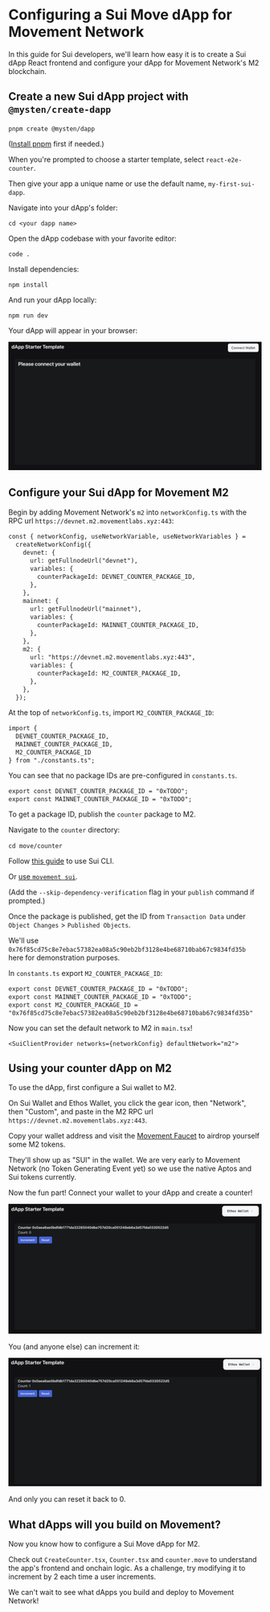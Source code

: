 # Configuring a Sui Move dApp for Movement Network

In this guide for Sui developers, we'll learn how easy it is to create a Sui dApp React frontend and configure your dApp for Movement Network's M2 blockchain.

## Create a new Sui dApp project with `@mysten/create-dapp` 
```
pnpm create @mysten/dapp
```

([Install pnpm](https://pnpm.io/installation) first if needed.)

When you're prompted to choose a starter template, select `react-e2e-counter`.

Then give your app a unique name or use the default name, `my-first-sui-dapp`.

Navigate into your dApp's folder:

```
cd <your dapp name>
```
Open the dApp codebase with your favorite editor:
```
code .
```
Install dependencies:
```
npm install
```
And run your dApp locally:
```
npm run dev
```
Your dApp will appear in your browser:

![Dapp Starter Template](./images/dapp-starter-template.png)

## Configure your Sui dApp for Movement M2
Begin by adding Movement Network's `m2` into `networkConfig.ts` with the RPC url `https://devnet.m2.movementlabs.xyz:443`:

```
const { networkConfig, useNetworkVariable, useNetworkVariables } =
  createNetworkConfig({
    devnet: {
      url: getFullnodeUrl("devnet"),
      variables: {
        counterPackageId: DEVNET_COUNTER_PACKAGE_ID,
      },
    },
    mainnet: {
      url: getFullnodeUrl("mainnet"),
      variables: {
        counterPackageId: MAINNET_COUNTER_PACKAGE_ID,
      },
    },
    m2: {
      url: "https://devnet.m2.movementlabs.xyz:443",
      variables: {
        counterPackageId: M2_COUNTER_PACKAGE_ID,
      },
    },
  });
```
At the top of `networkConfig.ts`, import `M2_COUNTER_PACKAGE_ID`:
```
import {
  DEVNET_COUNTER_PACKAGE_ID,
  MAINNET_COUNTER_PACKAGE_ID,
  M2_COUNTER_PACKAGE_ID
} from "./constants.ts";
```

You can see that no package IDs are pre-configured in `constants.ts`.

```
export const DEVNET_COUNTER_PACKAGE_ID = "0xTODO";
export const MAINNET_COUNTER_PACKAGE_ID = "0xTODO";
```

To get a package ID, publish the `counter` package to M2. 

Navigate to the `counter` directory:

`cd move/counter`

Follow [this guide](https://docs.movementlabs.xyz/developers/sui-developers/using-sui-cli) to use Sui CLI.

Or [use `movement sui`](https://docs.movementlabs.xyz/developers/movement-cli/movement-sui/client/publish).

(Add the `--skip-dependency-verification` flag in your `publish` command if prompted.)

Once the package is published, get the ID from `Transaction Data` under `Object Changes` > `Published Objects`.

We'll use `0x76f85cd75c8e7ebac57382ea08a5c90eb2bf3128e4be68710bab67c9834fd35b` here for demonstration purposes.

In `constants.ts` export `M2_COUNTER_PACKAGE_ID`:

```
export const DEVNET_COUNTER_PACKAGE_ID = "0xTODO";
export const MAINNET_COUNTER_PACKAGE_ID = "0xTODO";
export const M2_COUNTER_PACKAGE_ID = "0x76f85cd75c8e7ebac57382ea08a5c90eb2bf3128e4be68710bab67c9834fd35b"
```
Now you can set the default network to M2 in `main.tsx`!
```
<SuiClientProvider networks={networkConfig} defaultNetwork="m2">
```
## Using your counter dApp on M2
To use the dApp, first configure a Sui wallet to M2. 

On Sui Wallet and Ethos Wallet, you click the gear icon, then "Network", then "Custom", and paste in the M2 RPC url `https://devnet.m2.movementlabs.xyz:443`.

Copy your wallet address and visit the [Movement Faucet](https://faucet.movementlabs.xyz/?network=testnet) to airdrop yourself some M2 tokens.

They'll show up as "SUI" in the wallet. We are very early to Movement Network (no Token Generating Event yet) so we use the native Aptos and Sui tokens currently.

Now the fun part! Connect your wallet to your dApp and create a counter!

![Dapp Starter Template](./images/created-counter.png)

You (and anyone else) can increment it:

![Dapp Starter Template](./images/incremented-counter.png)

And only you can reset it back to 0.

## What dApps will you build on Movement?

Now you know how to configure a Sui Move dApp for M2.

Check out `CreateCounter.tsx`, `Counter.tsx` and `counter.move` to understand the app's frontend and onchain logic. As a challenge, try modifying it to increment by 2 each time a user increments. 

We can't wait to see what dApps you build and deploy to Movement Network!
